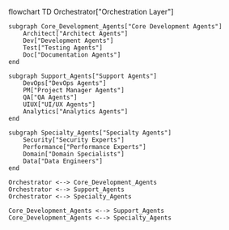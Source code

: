 flowchart TD
    Orchestrator["Orchestration Layer"]
    
    subgraph Core_Development_Agents["Core Development Agents"]
        Architect["Architect Agents"]
        Dev["Development Agents"]
        Test["Testing Agents"]
        Doc["Documentation Agents"]
    end
    
    subgraph Support_Agents["Support Agents"]
        DevOps["DevOps Agents"]
        PM["Project Manager Agents"]
        QA["QA Agents"]
        UIUX["UI/UX Agents"]
        Analytics["Analytics Agents"]
    end
    
    subgraph Specialty_Agents["Specialty Agents"]
        Security["Security Experts"]
        Performance["Performance Experts"]
        Domain["Domain Specialists"]
        Data["Data Engineers"]
    end
    
    Orchestrator <--> Core_Development_Agents
    Orchestrator <--> Support_Agents
    Orchestrator <--> Specialty_Agents
    
    Core_Development_Agents <--> Support_Agents
    Core_Development_Agents <--> Specialty_Agents